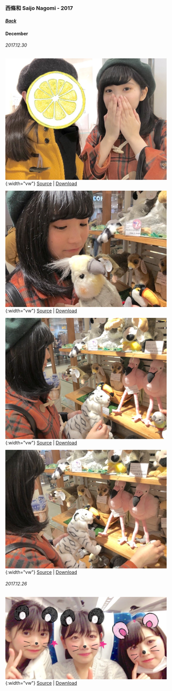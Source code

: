 ### 西條和 Saijo Nagomi - 2017
##### [Back](SaijoNagomi.md)

#### December

###### 2017.12.30
![20171230_Blog_Nagomi_#1.JPG](../../../Album/Backup/Blog/Nagomi/Dec2017/20171230_Blog_Nagomi_%231.JPG){:width="vw"}
[Source](http://blog.nanabunnonijyuuni.com/s/n227/diary/detail/115?ima=5613&cd=blog) | [Download](https://github.com/LYHPandaKing/227PhotoBackup/raw/master/Album/Backup/Blog/Nagomi/Dec2017/20171230_Blog_Nagomi_%231.JPG)

![20171230_Blog_Nagomi_#2.JPG](../../../Album/Backup/Blog/Nagomi/Dec2017/20171230_Blog_Nagomi_%232.JPG){:width="vw"}
[Source](http://blog.nanabunnonijyuuni.com/s/n227/diary/detail/115?ima=5613&cd=blog) | [Download](https://github.com/LYHPandaKing/227PhotoBackup/raw/master/Album/Backup/Blog/Nagomi/Dec2017/20171230_Blog_Nagomi_%232.JPG)

![20171230_Blog_Nagomi_#3.PNG](../../../Album/Backup/Blog/Nagomi/Dec2017/20171230_Blog_Nagomi_%233.PNG){:width="vw"}
[Source](http://blog.nanabunnonijyuuni.com/s/n227/diary/detail/115?ima=5613&cd=blog) | [Download](https://github.com/LYHPandaKing/227PhotoBackup/raw/master/Album/Backup/Blog/Nagomi/Dec2017/20171230_Blog_Nagomi_%233.PNG)

![20171230_Blog_Nagomi_#4.JPG](../../../Album/Backup/Blog/Nagomi/Dec2017/20171230_Blog_Nagomi_%234.JPG){:width="vw"}
[Source](http://blog.nanabunnonijyuuni.com/s/n227/diary/detail/115?ima=5613&cd=blog) | [Download](https://github.com/LYHPandaKing/227PhotoBackup/raw/master/Album/Backup/Blog/Nagomi/Dec2017/20171230_Blog_Nagomi_%234.JPG)

###### 2017.12.26
![20171226_Blog_Nagomi_#2.JPG](../../../Album/Backup/Blog/Nagomi/Dec2017/20171226_Blog_Nagomi_%232.JPG){:width="vw"}
[Source](http://blog.nanabunnonijyuuni.com/s/n227/diary/detail/58?ima=1402&cd=blog) | [Download](https://github.com/LYHPandaKing/227PhotoBackup/raw/master/Album/Backup/Blog/Nagomi/Dec2017/20171226_Blog_Nagomi_%232.JPG)
